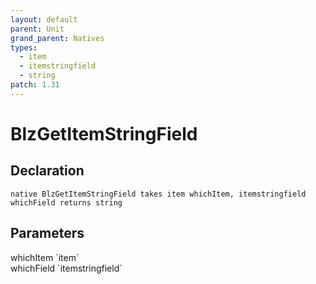 ```yaml
---
layout: default
parent: Unit
grand_parent: Natives
types:
  - item
  - itemstringfield
  - string
patch: 1.31
---
```


# BlzGetItemStringField

## Declaration

```
native BlzGetItemStringField takes item whichItem, itemstringfield whichField returns string
```

## Parameters
<dl>
  <dt>whichItem `item`</dt>
  <dd></dd>

  <dt>whichField `itemstringfield`</dt>
  <dd></dd>
</dl>